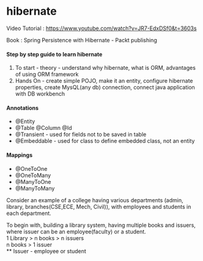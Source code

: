 # hibernate

Video Tutorial : https://www.youtube.com/watch?v=JR7-EdxDSf0&t=3603s

Book : Spring Persistence with Hibernate - Packt publishing

<h4>Step by step guide to learn hibernate</h4>
<ol>
  <li> To start - theory - understand why hibernate, what is ORM, advantages of using ORM framework</li>
  <li> Hands On - create simple POJO, make it an entity, configure hibernate properties, create MysQL(any db) connection, connect java application with DB workbench </li>
</ol>
  

<h4>Annotations</h4>
<ul>
  <li> @Entity</li>
  <li> @Table @Column @Id </li>
  <li> @Transient - used for fields not to be saved in table</li>
  <li> @Embeddable - used for class to define embedded class, not an entity </li>
</ul>

<h4>Mappings</h4>
<ul>
  <li> @OneToOne</li>
  <li> @OneToMany </li>
  <li> @ManyToOne</li>
  <li> @ManyToMany </li>
</ul>

Consider an example of a college having various departments (admin, library, branches(CSE,ECE, Mech, Civil)), with employees and students in each department.

To begin with, building a library system, having multiple books and issuers, where issuer can be an employee(faculty) or a student.<br>
1 Library > n books > n issuers<br>
n books > 1 issuer<br>
** Issuer - employee or student<br>
